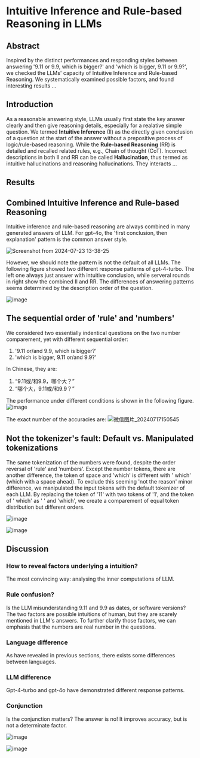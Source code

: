 # Intuitive Inference and Rule-based Reasoning in LLMs

## Abstract
Inspired by the distinct performances and responding styles between answering '9.11 or 9.9, which is bigger?'  and 'which is bigger, 9.11 or 9.9?', we checked the LLMs' capacity of Intuitive Inference and Rule-based Reasoning. We systematically examined possible factors, and found interesting results ...

## Introduction
As a reasonable answering style, LLMs usually first state the key answer clearly and then give reasoning details, especially for a realative simple question. We termed **Intuitive Inference** (II) as the directly given conclusion of a question at the start of the answer without a prepositive process of logic/rule-based reasoning. While the **Rule-based Reasoning** (RR) is detailed and recalled related rules, e.g., Chain of thought (CoT). Incorrect descriptions in both II and RR can be called **Hallucination**, thus termed as intuitive hallucinations and reasoning hallucinations. They interacts ...

## Results
## Combined Intuitive Inference and Rule-based Reasoning
Intuitive inference and rule-based reasoning are always combined in many generated answers of LLM. For gpt-4o, the 'first conclusion, then explanation' pattern is the common answer style.

![Screenshot from 2024-07-23 13-38-25](https://github.com/user-attachments/assets/598f0404-bd60-4fe5-82df-0211ca82a9cb)


However, we should note the pattern is not the default of all LLMs. The following figure showed two different response patterns of gpt-4-turbo. The left one always just answer with intuitive conclusion, while serveral rounds in right show the combined II and RR. The differences of answering patterns seems determined by the description order of the question.

![image](https://github.com/user-attachments/assets/83425386-274d-46dc-800c-9ddbcc15023c)



## The sequential order of 'rule' and 'numbers'
We considered two essentially indentical questions on the two number comparement, yet with different sequential order:
1. '9.11 or/and 9.9, which is bigger?'
2. 'which is bigger, 9.11 or/and 9.9?'

In Chinese, they are:
1. “9.11或/和9.9，哪个大？”
2. “哪个大，9.11或/和9.9？”

The performance under different conditions is shown in the following figure.
![image](https://github.com/user-attachments/assets/233fb7c5-fae1-42e0-80a4-1de360386f46)

The exact number of the accuracies are:
![微信图片_20240717150545](https://github.com/user-attachments/assets/c845798a-d023-4f93-817a-3394522fcad0)




## Not the tokenizer's fault: Default vs. Manipulated tokenizations
The same tokenization of the numbers were found, despite the order reversal of 'rule' and 'numbers'. Except the number tokens, there are another difference, the token of space and 'which' is different with ' which' (which with a space ahead). To exclude this seeming 'not the reason' minor difference, we manipulated the input tokens with the default tokenizer of each LLM. By replacing the token of '11' with two tokens of '1', and the token of ' which' as ' ' and 'which', we create a comparement of equal token distribution but different orders.

![image](https://github.com/user-attachments/assets/7654d40e-24e3-482f-bd2f-4e0400ba1337)

![image](https://github.com/user-attachments/assets/e4ade3b1-1f54-4fe4-97bb-cfc8b4e6f11c)




## Discussion
### How to reveal factors underlying a intuition?
The most convincing way: analysing the inner computations of LLM.

### Rule confusion?
Is the LLM misunderstanding 9.11 and 9.9 as dates, or software versions? The two factors are possible intuitions of human, but they are scarely mentioned in LLM's answers. To further clarify those factors, we can emphasis that the numbers are real number in the questions.

### Language difference
As have revealed in previous sections, there exists some differences between languages.

### LLM difference
Gpt-4-turbo and gpt-4o have demonstrated different response patterns.

### Conjunction
Is the conjunction matters? The answer is no! It improves accuracy, but is not a determinate factor.

![image](https://github.com/user-attachments/assets/2174790d-9bb0-4d0b-b787-2159bdea4d92)

![image](https://github.com/user-attachments/assets/924168d2-83e2-4b29-b8db-746cf1a3a32a)

